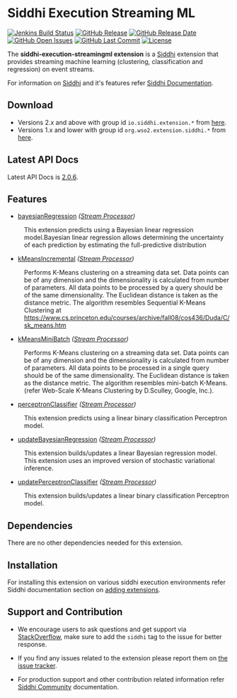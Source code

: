 Siddhi Execution Streaming ML
======================================

  [![Jenkins Build Status](https://wso2.org/jenkins/job/siddhi/job/siddhi-execution-streamingml/badge/icon)](https://wso2.org/jenkins/job/siddhi/job/siddhi-execution-streamingml/)
  [![GitHub Release](https://img.shields.io/github/release/siddhi-io/siddhi-execution-streamingml.svg)](https://github.com/siddhi-io/siddhi-execution-streamingml/releases)
  [![GitHub Release Date](https://img.shields.io/github/release-date/siddhi-io/siddhi-execution-streamingml.svg)](https://github.com/siddhi-io/siddhi-execution-streamingml/releases)
  [![GitHub Open Issues](https://img.shields.io/github/issues-raw/siddhi-io/siddhi-execution-streamingml.svg)](https://github.com/siddhi-io/siddhi-execution-streamingml/issues)
  [![GitHub Last Commit](https://img.shields.io/github/last-commit/siddhi-io/siddhi-execution-streamingml.svg)](https://github.com/siddhi-io/siddhi-execution-streamingml/commits/master)
  [![License](https://img.shields.io/badge/License-Apache%202.0-blue.svg)](https://opensource.org/licenses/Apache-2.0)

The **siddhi-execution-streamingml extension** is a <a target="_blank" href="https://siddhi.io/">Siddhi</a> extension that provides streaming machine learning (clustering, classification and regression) on event streams.

For information on <a target="_blank" href="https://siddhi.io/">Siddhi</a> and it's features refer <a target="_blank" href="https://siddhi.io/redirect/docs.html">Siddhi Documentation</a>. 

## Download

* Versions 2.x and above with group id `io.siddhi.extension.*` from <a target="_blank" href="https://mvnrepository.com/artifact/io.siddhi.extension.execution.streamingml/siddhi-execution-streamingml/">here</a>.
* Versions 1.x and lower with group id `org.wso2.extension.siddhi.*` from <a target="_blank" href="https://mvnrepository.com/artifact/org.wso2.extension.siddhi.execution.streamingml/siddhi-execution-streamingml">here</a>.

## Latest API Docs 

Latest API Docs is <a target="_blank" href="https://siddhi-io.github.io/siddhi-execution-streamingml/api/2.0.6">2.0.6</a>.

## Features

* <a target="_blank" href="https://siddhi-io.github.io/siddhi-execution-streamingml/api/2.0.6/#bayesianregression-stream-processor">bayesianRegression</a> *(<a target="_blank" href="http://siddhi.io/en/v5.1/docs/query-guide/#stream-processor">Stream Processor</a>)*<br> <div style="padding-left: 1em;"><p><p style="word-wrap: break-word;margin: 0;">This extension predicts using a Bayesian linear regression model.Bayesian linear regression allows determining the uncertainty of each prediction by estimating the full-predictive distribution</p></p></div>
* <a target="_blank" href="https://siddhi-io.github.io/siddhi-execution-streamingml/api/2.0.6/#kmeansincremental-stream-processor">kMeansIncremental</a> *(<a target="_blank" href="http://siddhi.io/en/v5.1/docs/query-guide/#stream-processor">Stream Processor</a>)*<br> <div style="padding-left: 1em;"><p><p style="word-wrap: break-word;margin: 0;">Performs K-Means clustering on a streaming data set. Data points can be of any dimension and the dimensionality is calculated from number of parameters. All data points to be processed by a query should be of the same dimensionality. The Euclidean distance is taken as the distance metric. The algorithm resembles Sequential K-Means Clustering at https://www.cs.princeton.edu/courses/archive/fall08/cos436/Duda/C/sk_means.htm </p></p></div>
* <a target="_blank" href="https://siddhi-io.github.io/siddhi-execution-streamingml/api/2.0.6/#kmeansminibatch-stream-processor">kMeansMiniBatch</a> *(<a target="_blank" href="http://siddhi.io/en/v5.1/docs/query-guide/#stream-processor">Stream Processor</a>)*<br> <div style="padding-left: 1em;"><p><p style="word-wrap: break-word;margin: 0;">Performs K-Means clustering on a streaming data set. Data points can be of any dimension and the dimensionality is calculated from number of parameters. All data points to be processed in a single query should be of the same dimensionality. The Euclidean distance is taken as the distance metric. The algorithm resembles mini-batch K-Means. (refer Web-Scale K-Means Clustering by D.Sculley, Google, Inc.). </p></p></div>
* <a target="_blank" href="https://siddhi-io.github.io/siddhi-execution-streamingml/api/2.0.6/#perceptronclassifier-stream-processor">perceptronClassifier</a> *(<a target="_blank" href="http://siddhi.io/en/v5.1/docs/query-guide/#stream-processor">Stream Processor</a>)*<br> <div style="padding-left: 1em;"><p><p style="word-wrap: break-word;margin: 0;">This extension predicts using a linear binary classification Perceptron model.</p></p></div>
* <a target="_blank" href="https://siddhi-io.github.io/siddhi-execution-streamingml/api/2.0.6/#updatebayesianregression-stream-processor">updateBayesianRegression</a> *(<a target="_blank" href="http://siddhi.io/en/v5.1/docs/query-guide/#stream-processor">Stream Processor</a>)*<br> <div style="padding-left: 1em;"><p><p style="word-wrap: break-word;margin: 0;">This extension builds/updates a linear Bayesian regression model. This extension uses an improved version of stochastic variational inference.</p></p></div>
* <a target="_blank" href="https://siddhi-io.github.io/siddhi-execution-streamingml/api/2.0.6/#updateperceptronclassifier-stream-processor">updatePerceptronClassifier</a> *(<a target="_blank" href="http://siddhi.io/en/v5.1/docs/query-guide/#stream-processor">Stream Processor</a>)*<br> <div style="padding-left: 1em;"><p><p style="word-wrap: break-word;margin: 0;">This extension builds/updates a linear binary classification Perceptron model.</p></p></div>

## Dependencies 

There are no other dependencies needed for this extension. 

## Installation

For installing this extension on various siddhi execution environments refer Siddhi documentation section on <a target="_blank" href="https://siddhi.io/redirect/add-extensions.html">adding extensions</a>.

## Support and Contribution

* We encourage users to ask questions and get support via <a target="_blank" href="https://stackoverflow.com/questions/tagged/siddhi">StackOverflow</a>, make sure to add the `siddhi` tag to the issue for better response.

* If you find any issues related to the extension please report them on <a target="_blank" href="https://github.com/siddhi-io/siddhi-execution-streamingml/issues">the issue tracker</a>.

* For production support and other contribution related information refer <a target="_blank" href="https://siddhi.io/community/">Siddhi Community</a> documentation.
